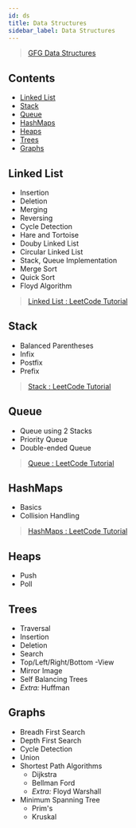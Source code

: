 ```yaml
---
id: ds
title: Data Structures
sidebar_label: Data Structures
---
```


> [GFG Data Structures](https://www.geeksforgeeks.org/data-structures/)

## Contents <!-- omit in toc --> 
- [Linked List](#linked-list)
- [Stack](#stack)
- [Queue](#queue)
- [HashMaps](#hashmaps)
- [Heaps](#heaps)
- [Trees](#trees)
- [Graphs](#graphs)


## Linked List

- Insertion
- Deletion
- Merging
- Reversing
- Cycle Detection
- Hare and Tortoise
- Douby Linked List
- Circular Linked List
- Stack, Queue Implementation
- Merge Sort
- Quick Sort
- Floyd Algorithm
> [Linked List : LeetCode Tutorial](https://leetcode.com/explore/learn/card/linked-list/)

## Stack

- Balanced Parentheses
- Infix
- Postfix
- Prefix
> [Stack : LeetCode Tutorial](https://leetcode.com/explore/learn/card/queue-stack/)

## Queue

- Queue using 2 Stacks
- Priority Queue
- Double-ended Queue
> [Queue : LeetCode Tutorial](https://leetcode.com/explore/learn/card/queue-stack/)

## HashMaps

- Basics
- Collision Handling
> [HashMaps : LeetCode Tutorial](https://leetcode.com/explore/learn/card/hash-table/)

## Heaps

- Push
- Poll

## Trees

- Traversal
- Insertion
- Deletion
- Search
- Top/Left/Right/Bottom -View
- Mirror Image
- Self Balancing Trees
- _Extra:_ Huffman

## Graphs

- Breadh First Search
- Depth First Search
- Cycle Detection
- Union
- Shortest Path Algorithms
    - Dijkstra
    - Bellman Ford
    - _Extra:_ Floyd Warshall
- Minimum Spanning Tree
    - Prim's
    - Kruskal
